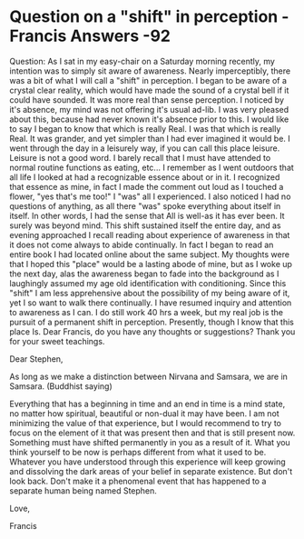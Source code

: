 # Question on a "shift" in perception - Francis Answers -92

Question: As I sat in my easy-chair on a Saturday morning recently, my intention was to simply sit aware of awareness. Nearly imperceptibly, there was a bit of what I will call a "shift" in perception. I began to be aware of a crystal clear reality, which would have made the sound of a crystal bell if it could have sounded. It was more real than sense perception. I noticed by it's absence, my mind was not offering it's usual ad-lib. I was very pleased about this, because had never known it's absence prior to this. I would like to say I began to know that which is really Real. I was that which is really Real. It was grander, and yet simpler than I had ever imagined it would be. I went through the day in a leisurely way, if you can call this place leisure. Leisure is not a good word. I barely recall that I must have attended to normal routine functions as eating, etc... I remember as I went outdoors that all life I looked at had a recognizable essence about or in it. I recognized that essence as mine, in fact I made the comment out loud as I touched a flower, "yes that's me too!" I "was" all I experienced. I also noticed I had no questions of anything, as all there "was" spoke everything about itself in itself. In other words, I had the sense that All is well-as it has ever been. It surely was beyond mind. This shift sustained itself the entire day, and as evening approached I recall reading about experience of awareness in that it does not come always to abide continually. In fact I began to read an entire book I had located online about the same subject. My thoughts were that I hoped this "place" would be a lasting abode of mine, but as I woke up the next day, alas the awareness began to fade into the background as I laughingly assumed my age old identification with conditioning. Since this "shift" I am less apprehensive about the possibility of my being aware of it, yet I so want to walk there continually. I have resumed inquiry and attention to awareness as I can. I do still work 40 hrs a week, but my real job is the pursuit of a permanent shift in perception. Presently, though I know that this place Is. Dear Francis, do you have any thoughts or suggestions? Thank you for your sweet teachings.

Dear Stephen,

As long as we make a distinction between Nirvana and Samsara, we are in Samsara. (Buddhist saying)

Everything that has a beginning in time and an end in time is a mind state, no matter how spiritual, beautiful or non-dual it may have been. I am not minimizing the value of that experience, but I would recommend to try to focus on the element of it that was present then and that is still present now. Something must have shifted permanently in you as a result of it. What you think yourself to be now is perhaps different from what it used to be. Whatever you have understood through this experience will keep growing and dissolving the dark areas of your belief in separate existence. But don't look back. Don't make it a phenomenal event that has happened to a separate human being named Stephen.

Love,

Francis

